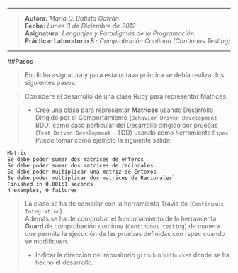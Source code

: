 ***  
>**Autora:**     *María D. Batista Galván*  
>**Fecha:**      *Lunes 3 de Diciembre de 2012*  
>**Asignatura:** *Lenguajes y Paradigmas de la Programación.*  
>**Práctica:**   **Laboratorio 8 :**  *Comprobación Continua (Continous Testing)*  
***  

##Pasos

>En dicha asignatura y para esta octava práctica se debía realizar los siguientes pasos:  

>Considere el desarrollo de una clase Ruby para representar Matrices.   

>* Cree una clase para representar **Matrices** usando Desarrollo Dirigido por el Comportamiento (`Behavior Driven Development` - BDD) como caso particular del Desarrollo dirigido por pruebas (`Test Driven Development` - TDD) usando como herramienta `Rspec`.  
Puede tomar como ejemplo la siguiente salida:  

	Matrix  
	Se debe poder sumar dos matrices de enteros  
	Se debe poder sumar dos matrices de racionales  
	Se debe poder multiplicar una matriz de Enteros  
	Se debe poder multiplicar dos matrices de Racionales`  
	Finished in 0.00161 seconds  
	4 examples, 0 failures  

>La clase se ha de compilar con la herramienta Travis de (`Continuous Integration`).  
Además se ha de comprobar el funcionamiento de la herramienta **Guard** de comprobación continua (`Continuous testing`) de manera que permita la ejecución de las pruebas definidas con rspec cuando se modifiquen.  

>* Indicar la dirección del repositorio `github` o `bitbucket` donde se ha hecho el desarrollo.  